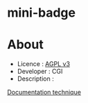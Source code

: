 # mini-badge

# About
* Licence : [AGPL v3](http://www.gnu.org/licenses/agpl.txt)
* Developer : CGI
* Description :

[Documentation technique](./docs/README.md)